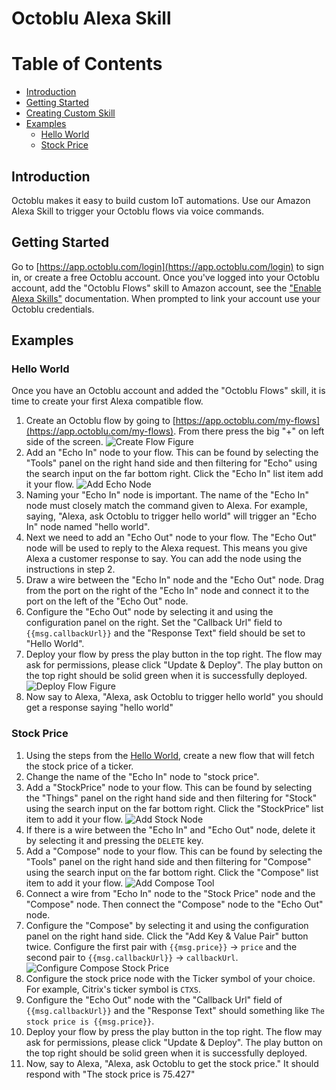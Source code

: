 # Octoblu Alexa Skill

# Table of Contents

* [Introduction](#introduction)
* [Getting Started](#getting-started)
* [Creating Custom Skill](#creating-custom-skill)
* [Examples](#examples)
  * [Hello World](#hello-world)
  * [Stock Price](#stock-price)


## Introduction

Octoblu makes it easy to build custom IoT automations. Use our Amazon Alexa Skill to trigger your Octoblu flows via voice commands.

## Getting Started

Go to [https://app.octoblu.com/login](https://app.octoblu.com/login) to sign in, or create a free Octoblu account. Once you've logged into your Octoblu account, add the "Octoblu Flows" skill to Amazon account, see the ["Enable Alexa Skills"](https://www.amazon.com/gp/help/customer/display.html?nodeId=201848700) documentation. When prompted to link your account use your Octoblu credentials.

## Examples

### Hello World

Once you have an Octoblu account and added the "Octoblu Flows" skill, it is time to create your first Alexa compatible flow.

1. Create an Octoblu flow by going to [https://app.octoblu.com/my-flows](https://app.octoblu.com/my-flows). From there press the big "+" on left side of the screen. ![Create Flow Figure](https://cdn.octoblu.com/alexa/how-to/create-flow.png)
2. Add an "Echo In" node to your flow. This can be found by selecting the "Tools" panel on the right hand side and then filtering for "Echo" using the search input on the far bottom right. Click the "Echo In" list item add it your flow. ![Add Echo Node](https://cdn.octoblu.com/alexa/how-to/add-echo-tool.png)
3. Naming your "Echo In" node is important. The name of the "Echo In" node must closely match the command given to Alexa. For example, saying, "Alexa, ask Octoblu to trigger hello world" will trigger an "Echo In" node named "hello world".
4. Next we need to add an "Echo Out" node to your flow. The "Echo Out" node will be used to reply to the Alexa request. This means you give Alexa a customer response to say. You can add the node using the instructions in step 2.
5. Draw a wire between the "Echo In" node and the "Echo Out" node. Drag from the port on the right of the "Echo In" node and connect it to the port on the left of the "Echo Out" node.
6. Configure the "Echo Out" node by selecting it and using the configuration panel on the right. Set the "Callback Url" field to `{{msg.callbackUrl}}` and the "Response Text" field should be set to "Hello World".
7. Deploy your flow by press the play button in the top right. The flow may ask for permissions, please click "Update & Deploy". The play button on the top right should be solid green when it is successfully deployed. ![Deploy Flow Figure](https://cdn.octoblu.com/alexa/how-to/deploy-flow-button.png)
8. Now say to Alexa, "Alexa, ask Octoblu to trigger hello world" you should get a response saying "hello world"

### Stock Price

1. Using the steps from the [Hello World](#hello-world), create a new flow that will fetch the stock price of a ticker.
2. Change the name of the "Echo In" node to "stock price".
3. Add a "StockPrice" node to your flow. This can be found by selecting the "Things" panel on the right hand side and then filtering for "Stock" using the search input on the far bottom right. Click the "StockPrice" list item to add it your flow. ![Add Stock Node](https://cdn.octoblu.com/alexa/how-to/add-stock-node.png)
4. If there is a wire between the "Echo In" and "Echo Out" node, delete it by selecting it and pressing the `DELETE` key.
5. Add a "Compose" node to your flow. This can be found by selecting the "Tools" panel on the right hand side and then filtering for "Compose" using the search input on the far bottom right. Click the "Compose" list item to add it your flow. ![Add Compose Tool](https://cdn.octoblu.com/alexa/how-to/add-compose-tool.png)
6. Connect a wire from "Echo In" node to the "Stock Price" node and the "Compose" node. Then connect the "Compose" node to the "Echo Out" node.
7. Configure the "Compose" by selecting it and using the configuration panel on the right hand side. Click the "Add Key &  Value Pair" button twice. Configure the first pair with `{{msg.price}}` -> `price` and the second pair to `{{msg.callbackUrl}}` -> `callbackUrl`. ![Configure Compose Stock Price](https://cdn.octoblu.com/alexa/how-to/configure-compose-stock-price.png)
8. Configure the stock price node with the Ticker symbol of your choice. For example, Citrix's ticker symbol is `CTXS`.
9. Configure the "Echo Out" node with the "Callback Url" field of `{{msg.callbackUrl}}` and the "Response Text" should something like `The stock price is {{msg.price}}`.
10. Deploy your flow by press the play button in the top right. The flow may ask for permissions, please click "Update & Deploy". The play button on the top right should be solid green when it is successfully deployed.
11. Now, say to Alexa, "Alexa, ask Octoblu to get the stock price." It should respond with "The stock price is 75.427"
